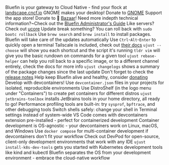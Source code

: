 Bluefin is your gateway to Cloud Native - find your flock at [landscape.cncf.io](https://l.cncf.io)
GNOME makes your desktop! Donate to [GNOME](https://donate.gnome.org)
Support the app store! Donate to  [Bazaar](https://github.com/kolunmi/bazaar)!
Need more indepth technical information?~Check out the [Bluefin Administrator's Guide](https://docs.projectbluefin.io/administration)
Like servers? Check out [ucore](https://github.com/ublue-os/ucore)
Update break something? You can roll back with `sudo bootc rollback`
Use `brew search` and `brew install` to install packages. Bluefin will take care of the updates automatically
Use `Ctrl`-`Alt`-`Enter` to quickly open a terminal
Tailscale is included, check out [their docs](https://tailscale.com/kb/1017/install)
`ujust --choose` will show you each shortcut and the script it's running
`tldr vim` will give you the basic rundown on commands for a given tool
`ujust rebase-helper` can help you roll back to a specific image, or to a different channel entirely, check the docs for more info
`ujust changelogs` shows a summary of the package changes since the last update
Don't forget to check the [release notes](https://github.com/ublue-os/bluefin/releases) 
Help keep Bluefin alive and healthy, consider [donating](https://docs.projectbluefin.io/donations)
Develop with devcontainers! Use `devcontainer.json` files in your projects for isolated, reproducible environments
Use DistroShelf (in the logo menu under "Containers") to create pet containers for different distros
`ujust jetbrains-toolbox` installs JetBrains tools in your home directory, all ready to go!
Performance profiling tools are built-in: try `sysprof`, `bpftrace`, and other debugging tools
Switch shells safely: change your shell in Terminal settings instead of system-wide
VS Code comes with devcontainers extension pre-installed - perfect for containerized development
Container development is OS-agnostic - your devcontainers work on Linux, macOS, and Windows
Use `docker compose` for multi-container development if devcontainers don't fit your workflow
Check out DevPod for open-source, client-only development environments that work with any IDE
`ujust install-k8s-dev-tools` gets you started with Kubernetes development tools like kind and kubectl
Bluefin separates the OS from your development environment - embrace the cloud-native workflow

